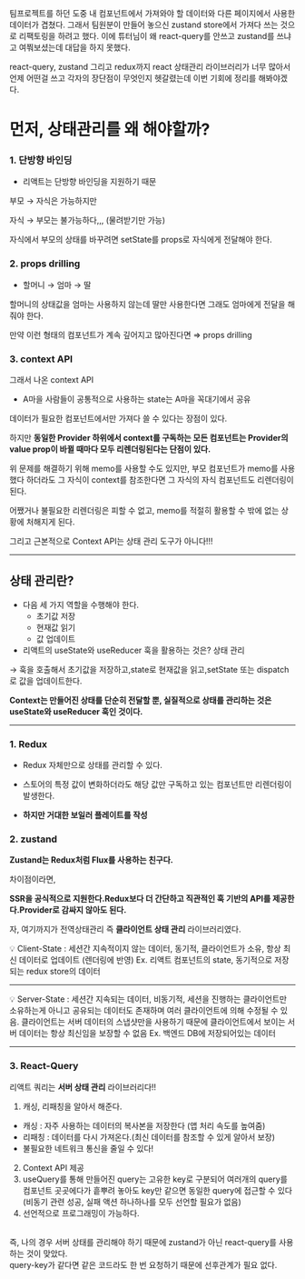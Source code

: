 팀프로젝트를 하던 도중 내 컴포넌트에서 가져와야 할 데이터와 다른 페이지에서 사용한 데이터가 겹쳤다. 그래서 팀원분이 만들어 놓으신 zustand store에서 가져다 쓰는 것으로 리팩토링을 하려고 했다. 이에 튜터님이 왜 react-query를 안쓰고 zustand를 쓰냐고 여쭤보셨는데 대답을 하지 못했다.

react-query, zustand 그리고 redux까지 react 상태관리 라이브러리가 너무 많아서 언제 어떤걸 쓰고 각자의 장단점이 무엇인지 헷갈렸는데 이번 기회에 정리를 해봐야겠다.

# 먼저, 상태관리를 왜 해야할까?

### **1. 단방향 바인딩**

- 리액트는 단방향 바인딩을 지원하기 때문

부모 → 자식은 가능하지만

자식 → 부모는 불가능하다,,, (물려받기만 가능)

자식에서 부모의 상태를 바꾸려면 setState를 props로 자식에게 전달해야 한다.

### **2. props drilling**

- 할머니 → 엄마 → 딸

할머니의 상태값을 엄마는 사용하지 않는데 딸만 사용한다면 그래도 엄마에게 전달을 해줘야 한다.

만약 이런 형태의 컴포넌트가 계속 깊어지고 많아진다면 ⇒ props drilling

### **3.** context API

그래서 나온 context API

- A마을 사람들이 공통적으로 사용하는 state는 A마을 꼭대기에서 공유

데이터가 필요한 컴포넌트에서만 가져다 쓸 수 있다는 장점이 있다.

하지만 **동일한 Provider 하위에서 context를 구독하는 모든 컴포넌트는 Provider의 value prop이 바뀔 때마다 모두 리렌더링된다는 단점이 있다.**

위 문제를 해결하기 위해 memo를 사용할 수도 있지만, 부모 컴포넌트가 memo를 사용했다 하더라도 그 자식이 context를 참조한다면 그 자식의 자식 컴포넌트도 리렌더링이 된다.

어쨌거나 불필요한 리렌더링은 피할 수 없고, memo를 적절히 활용할 수 밖에 없는 상황에 처해지게 된다.

그리고 근본적으로 Context API는 상태 관리 도구가 아니다!!!

---

## **상태 관리란?**

- 다음 세 가지 역할을 수행해야 한다.
  - 초기값 저장
  - 현재값 읽기
  - 값 업데이트
- 리액트의 useState와 useReducer 훅을 활용하는 것은? 상태 관리

→ 훅을 호출해서 초기값을 저장하고,state로 현재값을 읽고,setState 또는 dispatch로 값을 업데이트한다.

**Context는 만들어진 상태를 단순히 전달할 뿐, 실질적으로 상태를 관리하는 것은 useState와 useReducer 훅인 것이다.**

---

### 1. Redux

- Redux 자체만으로 상태를 관리할 수 있다.

- 스토어의 특정 값이 변화하더라도 해당 값만 구독하고 있는 컴포넌트만 리렌더링이 발생한다.

- **하지만 거대한 보일러 플레이트를 작성**

### 2. zustand

**Zustand는 Redux처럼 Flux를 사용하는 친구다.**

차이점이라면,

**SSR을 공식적으로 지원한다.Redux보다 더 간단하고 직관적인 훅 기반의 API를 제공한다.Provider로 감싸지 않아도 된다.**

자, 여기까지가 전역상태관리 즉 **클라이언트 상태 관리** 라이브러리였다.

<aside>
💡 Client-State : 세션간 지속적이지 않는 데이터, 동기적, 클라이언트가 소유, 항상 최신 데이터로 업데이트
(렌더링에 반영) Ex. 리액트 컴포넌트의 state, 동기적으로 저장되는 redux store의 데이터

</aside>

---

<aside>
💡 Server-State : 세션간 지속되는 데이터, 비동기적, 세션을 진행하는 클라이언트만 소유하는게 아니고 공유되는 데이터도 존재하며 여러 클라이언트에 의해 수정될 수 있음.
클라이언트는 서버 데이터의 스냅샷만을 사용하기 때문에 클라이언트에서 보이는 서버 데이터는 항상 최신임을 보장할 수 없음
Ex. 백엔드 DB에 저장되어있는 데이터

</aside>

---

### 3. React-Query

리액트 쿼리는 **서버 상태 관리** 라이브러리다!!

1. 캐싱, 리패칭을 알아서 해준다.

- 캐싱 : 자주 사용하는 데이터의 복사본을 저장한다 (앱 처리 속도를 높여줌)
- 리패칭 : 데이터를 다시 가져온다.(최신 데이터를 참조할 수 있게 알아서 보장)
- 불필요한 네트워크 통신을 줄일 수 있다!

2. Context API 제공
3. useQuery를 통해 만들어진 query는 고유한 key로 구분되어 여러개의 query를 컴포넌트 곳곳에다가 흩뿌려 놓아도 key만 같으면 동일한 query에 접근할 수 있다(비동기 관련 성공, 실패 액션 하나하나를 모두 선언할 필요가 없음)
4. 선언적으로 프로그래밍이 가능하다.

<br>
즉, 나의 경우 서버 상태를 관리해야 하기 때문에 zustand가 아닌 react-query를 사용하는 것이 맞았다.
<br>
query-key가 같다면 같은 코드라도 한 번 요청하기 때문에 선후관계가 필요 없다.
